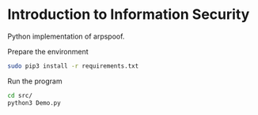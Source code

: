 # Introduction to Information Security
Python implementation of arpspoof.

Prepare the environment
```bash
sudo pip3 install -r requirements.txt
```

Run the program
```bash
cd src/
python3 Demo.py
```